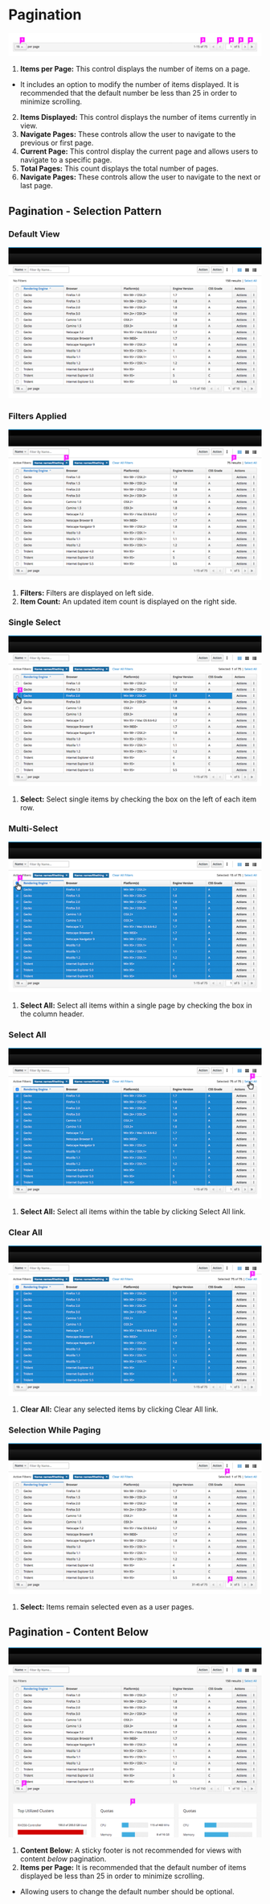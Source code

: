 # Pagination

![Pagination Callouts](img/pagination_callouts.png)

1. **Items per Page:** This control displays the number of items on a page.
  * It includes an option to modify the number of items displayed. It is recommended that the default number be less than 25 in order to minimize scrolling.
2. **Items Displayed:** This control displays the number of items currently in view.
3. **Navigate Pages:** These controls allow the user to navigate to the previous or first page.
4. **Current Page:** This control display the current page and allows users to navigate to a specific page.
5. **Total Pages:** This count displays the total number of pages.
6. **Navigate Pages:** These controls allow the user to navigate to the next or last page.

## Pagination - Selection Pattern

### Default View
![Pagination Select 1](img/pagination_selection_1.png)

### Filters Applied
![Pagination Select 2](img/pagination_selection_2.png)

1. **Filters:** Filters are displayed on left side.
2. **Item Count:** An updated item count is displayed on the right side.

### Single Select
![Pagination Select 3](img/pagination_selection_3.png)

1. **Select:** Select single items by checking the box on the left of each item row.

### Multi-Select
![Pagination Select 4](img/pagination_selection_4.png)

1. **Select All:** Select all items within a single page by checking the box in the column header.

### Select All
![Pagination Select 5](img/pagination_selection_5.png)

1. **Select All:** Select all items within the table by clicking Select All link.

### Clear All
![Pagination Select 6](img/pagination_selection_6.png)

1. **Clear All:** Clear any selected items by clicking Clear All link.

### Selection While Paging
![Pagination Select 7](img/pagination_selection_7.png)

1. **Select:** Items remain selected even as a user pages.

## Pagination - Content Below
![Pagination Content Below](img/pagination_content_below.png)

1. **Content Below:** A sticky footer is not recommended for views with content *below* pagination.
2. **Items per Page:** It is recommended that the default number of items displayed be less than 25 in order to minimize scrolling.
  * Allowing users to change the default number should be optional.
